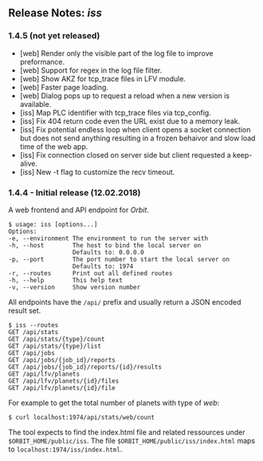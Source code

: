 ## Release Notes: _iss_

### 1.4.5 (not yet released)

- [web] Render only the visible part of the log file to improve preformance.
- [web] Support for regex in the log file filter.
- [web] Show AKZ for tcp_trace files in LFV module.
- [web] Faster page loading.
- [web] Dialog pops up to request a reload when a new version is available.
- [iss] Map PLC identifier with tcp_trace files via tcp_config.
- [iss] Fix 404 return code even the URL exist due to a memory leak.
- [iss] Fix potential endless loop when client opens a socket connection but does not send anything resulting in a frozen behaivor and slow load time of the web app.
- [iss] Fix connection closed on server side but client requested a keep-alive.
- [iss] New -t flag to customize the recv timeout.

### 1.4.4 - Initial release (12.02.2018)

A web frontend and API endpoint for _Orbit_.

```
$ usage: iss [options...]
Options:
-e, --environment The environment to run the server with
-h, --host        The host to bind the local server on
                  Defaults to: 0.0.0.0
-p, --port        The port number to start the local server on
                  Defaults to: 1974
-r, --routes      Print out all defined routes
-h, --help        This help text
-v, --version     Show version number
```

All endpoints have the `/api/` prefix and usually return a JSON encoded result set.

```
$ iss --routes
GET /api/stats
GET /api/stats/{type}/count
GET /api/stats/{type}/list
GET /api/jobs
GET /api/jobs/{job_id}/reports
GET /api/jobs/{job_id}/reports/{id}/results
GET /api/lfv/planets
GET /api/lfv/planets/{id}/files
GET /api/lfv/planets/{id}/file
```

For example to get the total number of planets with type of _web_:

```
$ curl localhost:1974/api/stats/web/count
```

The tool expects to find the index.html file and related ressources under `$ORBIT_HOME/public/iss`. The file `$ORBIT_HOME/public/iss/index.html` maps to `localhost:1974/iss/index.html`.
